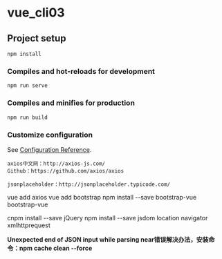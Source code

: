 # vue_cli03

## Project setup
```
npm install
```

### Compiles and hot-reloads for development
```
npm run serve
```

### Compiles and minifies for production
```
npm run build
```

### Customize configuration
See [Configuration Reference](https://cli.vuejs.org/config/).

```
axios中文网：http://axios-js.com/
Github：https://github.com/axios/axios

jsonplaceholder：http://jsonplaceholder.typicode.com/
```

vue add axios
vue add bootstrap
npm install --save bootstrap-vue bootstrap-vue

<!-- 安装jQuery -->
cnpm install --save jQuery
npm install --save jsdom location navigator xmlhttprequest

**Unexpected end of JSON input while parsing near错误解决办法，安装命令：npm cache clean --force**
